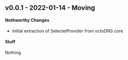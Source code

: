 ## v0.0.1 - 2022-01-14 - Moving

#### Nothworthy Changes

* Initial extraction of SelectelProvider from octoDNS core

#### Stuff

Nothing

